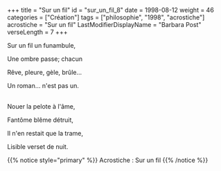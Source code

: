 +++
title = "Sur un fil"
id = "sur_un_fil_8"
date = 1998-08-12
weight = 46
categories = ["Création"]
tags = ["philosophie", "1998", "acrostiche"]
acrostiche = "Sur un fil"
LastModifierDisplayName = "Barbara Post"
verseLength = 7
+++

Sur un fil un funambule,

Une ombre passe; chacun

Rêve, pleure, gèle, brûle...

Un roman... n'est pas un.

 \
Nouer la pelote à l'âme,

Fantôme blême détruit,

Il n'en restait que la trame,

Lisible verset de nuit.

{{% notice style="primary" %}}
Acrostiche : Sur un fil
{{% /notice %}}
